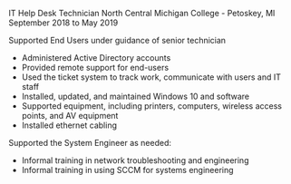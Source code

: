 IT Help Desk Technician
North Central Michigan College - Petoskey, MI
September 2018 to May 2019

Supported End Users under guidance of senior technician
 - Administered Active Directory accounts
 - Provided remote support for end-users
 - Used the ticket system to track work, communicate with users and IT staff
 - Installed, updated, and maintained Windows 10 and software
 - Supported equipment, including printers, computers, wireless access points,
   and AV equipment
 - Installed ethernet cabling


Supported the System Engineer as needed:
 - Informal training in network troubleshooting and engineering
 - Informal training in using SCCM for systems engineering
